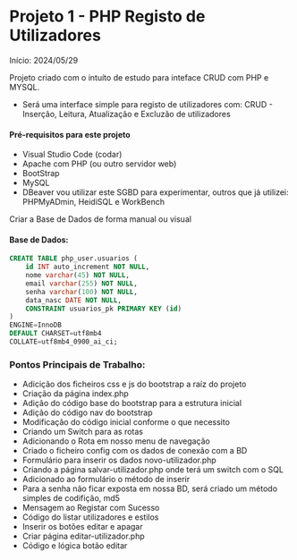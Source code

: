 # Projeto 1 - PHP Registo de Utilizadores
Início: 2024/05/29

Projeto criado com o intuíto de estudo para inteface CRUD com PHP e MYSQL.
- Será uma interface simple para registo de utilizadores com:
CRUD - Inserção, Leitura, Atualização e Excluzão de utilizadores 


#### Pré-requisitos para este projeto
- Visual Studio Code (codar)
- Apache com PHP (ou outro servidor web)
- BootStrap
- MySQL
- DBeaver vou utilizar este SGBD para experimentar, outros que já utilizei: PHPMyADmin, HeidiSQL e WorkBench

Criar a Base de Dados de forma manual ou visual

#### Base de Dados:

~~~sql
CREATE TABLE php_user.usuarios (
	id INT auto_increment NOT NULL,
	nome varchar(45) NOT NULL,
	email varchar(255) NOT NULL,
	senha varchar(100) NOT NULL,
	data_nasc DATE NOT NULL,
	CONSTRAINT usuarios_pk PRIMARY KEY (id)
)
ENGINE=InnoDB
DEFAULT CHARSET=utf8mb4
COLLATE=utf8mb4_0900_ai_ci;
~~~

### Pontos Principais de Trabalho:

- Adicição dos ficheiros css e js do bootstrap a raíz do projeto
- Criação da página index.php
- Adição do código base do bootstrap para a estrutura inicial
- Adição do código nav do bootstrap
- Modificação do código inicial conforme o que necessito
- Criando um Switch para as rotas
- Adicionando o Rota em nosso menu de navegação
- Criado o ficheiro config com os dados de conexão com a BD
- Formulário para inserir os dados novo-utilizador.php
- Criando a página salvar-utilizador.php onde terá um switch com o SQL
- Adicionado ao formulário o método de inserir
- Para a senha não ficar exposta em nossa BD, será criado um método simples de codifição, md5
- Mensagem ao Registar com Sucesso
- Código do listar utilizadores e estilos
- Inserir os botões editar e apagar
- Criar página editar-utilizador.php
- Código e lógica botão editar
